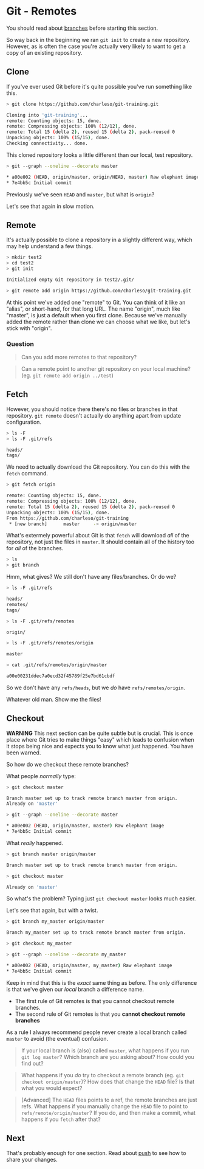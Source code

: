 Git - Remotes
=============

You should read about [branches](branches.md) before starting this section.

So way back in the beginning we ran `git init` to create a
new repository.
However, as is often the case you're actually very likely
to want to get a copy of an existing repository.


Clone
-----

If you've ever used Git before it's quite possible you've run something like this.

```sh
> git clone https://github.com/charleso/git-training.git

Cloning into 'git-training'...
remote: Counting objects: 15, done.
remote: Compressing objects: 100% (12/12), done.
remote: Total 15 (delta 2), reused 15 (delta 2), pack-reused 0
Unpacking objects: 100% (15/15), done.
Checking connectivity... done.
```

This cloned repository looks a little different than our local,
test repository.

```sh
> git --graph --oneline --decorate master

* a00e002 (HEAD, origin/master, origin/HEAD, master) Raw elephant image
* 7e4bb5c Initial commit
```

Previously we've seen `HEAD` and `master`, but what is `origin`?

Let's see that again in slow motion.


Remote
------

It's actually possible to clone a repository in a slightly different way,
which may help understand a few things.

```sh
> mkdir test2
> cd test2
> git init

Initialized empty Git repository in test2/.git/

> git remote add origin https://github.com/charleso/git-training.git
```

At this point we've added one "remote" to Git.
You can think of it like an "alias", or short-hand, for that long URL.
The name "origin", much like "master", is just a default when you
first clone. Because we've manually added the remote rather
than clone we can choose what we like, but let's stick with "origin".


### Question

> Can you add more remotes to that repository?

> Can a remote point to another git repository on your local machine?
> (eg. `git remote add origin ../test`)


Fetch
-----

However, you should notice there there's no files or branches in that repository.
`git remote` doesn't actually do anything apart from update configuration.

```sh
> ls -F
> ls -F .git/refs

heads/
tags/
```

We need to actually download the Git repository. You can do this with the `fetch` command.

```sh
> git fetch origin

remote: Counting objects: 15, done.
remote: Compressing objects: 100% (12/12), done.
remote: Total 15 (delta 2), reused 15 (delta 2), pack-reused 0
Unpacking objects: 100% (15/15), done.
From https://github.com/charleso/git-training
 * [new branch]      master     -> origin/master
```

What's extermely powerful about Git is that `fetch` will download _all_ of the repository,
not just the files in `master`. It should contain all of the history too for _all_ of
the branches.

```sh
> ls
> git branch
```

Hmm, what gives? We still don't have any files/branches. Or do we?

```sh
> ls -F .git/refs

heads/
remotes/
tags/

> ls -F .git/refs/remotes

origin/

> ls -F .git/refs/remotes/origin

master

> cat .git/refs/remotes/origin/master

a00e00231ddec7a0ecd32f45789f25e7bd61cbdf
```

So we don't have any `refs/heads`, but we _do_ have `refs/remotes/origin`.

Whatever old man. Show me the files!


Checkout
--------

**WARNING** This next section can be quite subtle but is crucial.
This is once place where Git tries to make things "easy" which leads to
confusion when it stops being nice and expects you to know what just happened.
You have been warned.

So how do we checkout these remote branches?

What people _normally_ type:

```sh
> git checkout master

Branch master set up to track remote branch master from origin.
Already on 'master'

> git --graph --oneline --decorate master

* a00e002 (HEAD, origin/master, master) Raw elephant image
* 7e4bb5c Initial commit
```

What _really_ happened.

```sh
> git branch master origin/master

Branch master set up to track remote branch master from origin.

> git checkout master

Already on 'master'
```

So what's the problem? Typing just `git checkout master` looks much easier.

Let's see that again, but with a twist.

```sh
> git branch my_master origin/master

Branch my_master set up to track remote branch master from origin.

> git checkout my_master

> git --graph --oneline --decorate my_master

* a00e002 (HEAD, origin/master, my_master) Raw elephant image
* 7e4bb5c Initial commit
```

Keep in mind that this is the _exact_ same thing as before.
The only difference is that we've given our _local_ branch a difference name.

- The first rule of Git remotes is that
  you cannot checkout remote branches.
- The second rule of Git remotes is that
  you **cannot checkout remote branches**

As a rule I always recommend people never create a local branch called `master`
to avoid (the eventual) confusion.


> If your local branch is (also) called `master`, what happens if you run `git log master`?
> Which branch are you asking about?
> How could you find out?

> What happens if you _do_ try to checkout a remote branch
> (eg. `git checkout origin/master`)?
> How does that change the `HEAD` file?
> Is that what you would expect?

> [Advanced] The `HEAD` files points to a ref, the remote branches are just refs.
> What happens if you manually change the `HEAD` file to point to `refs/remote/origin/master`?
> If you do, and then make a commit, what happens if you `fetch` after that?


Next
----

That's probably enough for one section.
Read about [push](push.md) to see how to share your changes.
